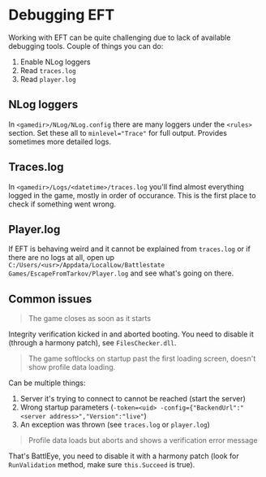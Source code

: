 # Debugging EFT

Working with EFT can be quite challenging due to lack of available debugging
tools. Couple of things you can do:

1. Enable NLog loggers
2. Read `traces.log`
3. Read `player.log`

## NLog loggers

In `<gamedir>/NLog/NLog.config` there are many loggers under the `<rules>`
section. Set these all to `minlevel="Trace"` for full output. Provides
sometimes more detailed logs.

## Traces.log

In `<gamedir>/Logs/<datetime>/traces.log` you'll find almost everything logged
in the game, mostly in order of occurance. This is the first place to check if
something went wrong.

## Player.log

If EFT is behaving weird and it cannot be explained from `traces.log` or if
there are no logs at all, open up 
`C:/Users/<usr>/Appdata/LocalLow/Battlestate Games/EscapeFromTarkov/Player.log`
and see what's going on there.

## Common issues

> The game closes as soon as it starts

Integrity verification kicked in and aborted booting. You need to disable it
(through a harmony patch), see `FilesChecker.dll`.

> The game softlocks on startup past the first loading screen, doesn't show
> profile data loading.

Can be multiple things:

1. Server it's trying to connect to cannot be reached (start the server)
2. Wrong startup parameters
(`-token=<uid> -config={"BackendUrl":"<server address>","Version":"live"`)
3. An exception was thrown (see `traces.log` or `player.log`)

> Profile data loads but aborts and shows a verification error message

That's BattlEye, you need to disable it with a harmony patch (look for
`RunValidation` method, make sure `this.Succeed` is true).
